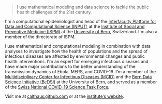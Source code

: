> I use mathematical modeling and data science to tackle the public health challenges of the 21st century.
 
I'm a computational epidemiologist and head of the [Interfaculty Platform for Data and Computational Science (INPUT)](https://www.ispm.unibe.ch/research/research_groups_and_themes/input/index_eng.html) at the [Institute of Social and Preventive Medicine (ISPM)](https://www.ispm.unibe.ch) at the [University of Bern](https://www.unibe.ch), Switzerland. I'm also a member of the directorate of ISPM.

I use mathematical and computational modeling in combination with data analyses to investigate how the health of populations and the spread of infectious diseases are affected by environmental changes and public health interventions. I'm an expert for emerging infectious diseases and have made major contributions to the better understanding of the transmission dynamics of Ebola, MERS, and COVID-19. I'm a member of the [Multidisciplinary Center for Infectious Diseases (MCID)](https://www.mcid.unibe.ch) and the [Bern Data Science Initiative (BeDSI)](https://www.bedsi.unibe.ch) at the University of Bern, and served as a member of the [Swiss National COVID-19 Science Task Force](https://sciencetaskforce.ch).

Visit me at [calthaus.github.com](https://calthaus.github.com) or at the [institute's website](https://www.ispm.unibe.ch/about_us/staff/althaus_christian/index_eng.html).

<!--
**calthaus/calthaus** is a ✨ _special_ ✨ repository because its `README.md` (this file) appears on your GitHub profile.

Here are some ideas to get you started:

- 🔭 I’m currently working on ...
- 🌱 I’m currently learning ...
- 👯 I’m looking to collaborate on ...
- 🤔 I’m looking for help with ...
- 💬 Ask me about ...
- 📫 How to reach me: ...
- 😄 Pronouns: ...
- ⚡ Fun fact: ...
-->
